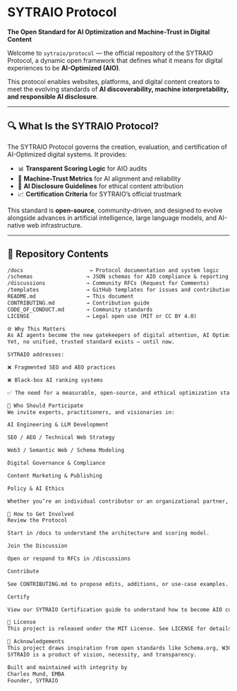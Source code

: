 # SYTRAIO Protocol

**The Open Standard for AI Optimization and Machine-Trust in Digital Content**

Welcome to `sytraio/protocol` — the official repository of the SYTRAIO Protocol, a dynamic open framework that defines what it means for digital experiences to be **AI-Optimized (AIO)**.

This protocol enables websites, platforms, and digital content creators to meet the evolving standards of **AI discoverability, machine interpretability, and responsible AI disclosure**.

---

## 🔍 What Is the SYTRAIO Protocol?

The SYTRAIO Protocol governs the creation, evaluation, and certification of AI-Optimized digital systems. It provides:

- 📊 **Transparent Scoring Logic** for AIO audits
- 🤖 **Machine-Trust Metrics** for AI alignment and reliability
- 📄 **AI Disclosure Guidelines** for ethical content attribution
- 📈 **Certification Criteria** for SYTRAIO’s official trustmark

This standard is **open-source**, community-driven, and designed to evolve alongside advances in artificial intelligence, large language models, and AI-native web infrastructure.

---

## 📁 Repository Contents

```txt
/docs                     → Protocol documentation and system logic
/schemas                 → JSON schemas for AIO compliance & reporting
/discussions             → Community RFCs (Request for Comments)
/templates               → GitHub templates for issues and contributions
README.md                → This document
CONTRIBUTING.md          → Contribution guide
CODE_OF_CONDUCT.md       → Community standards
LICENSE                  → Legal open use (MIT or CC BY 4.0)

🌐 Why This Matters
As AI agents become the new gatekeepers of digital attention, AI Optimization is the next frontier of discoverability.
Yet, no unified, trusted standard exists — until now.

SYTRAIO addresses:

❌ Fragmented SEO and AEO practices

❌ Black-box AI ranking systems

✅ The need for a measurable, open-source, and ethical optimization standard for AI systems

🧠 Who Should Participate
We invite experts, practitioners, and visionaries in:

AI Engineering & LLM Development

SEO / AEO / Technical Web Strategy

Web3 / Semantic Web / Schema Modeling

Digital Governance & Compliance

Content Marketing & Publishing

Policy & AI Ethics

Whether you’re an individual contributor or an organizational partner, your voice matters.

🚀 How to Get Involved
Review the Protocol

Start in /docs to understand the architecture and scoring model.

Join the Discussion

Open or respond to RFCs in /discussions

Contribute

See CONTRIBUTING.md to propose edits, additions, or use-case examples.

Certify

View our SYTRAIO Certification guide to understand how to become AIO compliant and verified.

🧾 License
This project is released under the MIT License. See LICENSE for details.

📣 Acknowledgements
This project draws inspiration from open standards like Schema.org, W3C Protocols, and modern trust frameworks.
SYTRAIO is a product of vision, necessity, and transparency.

Built and maintained with integrity by
Charles Mund, EMBA
Founder, SYTRAIO
